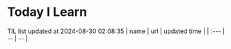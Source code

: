 # Today I Learn 
TIL list updated at 2024-08-30 02:08:35
| name | url | updated time |
| :--- | -- | -- |
